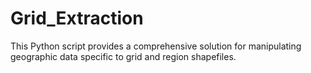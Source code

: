 # Grid_Extraction
This Python script provides a comprehensive solution for manipulating geographic data specific to grid and region shapefiles.
